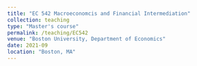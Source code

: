 ```yaml
---
title: "EC 542 Macroeconomcis and Financial Intermediation"
collection: teaching
type: "Master's course"
permalink: /teaching/EC542
venue: "Boston University, Department of Economics"
date: 2021-09
location: "Boston, MA"
---
```

